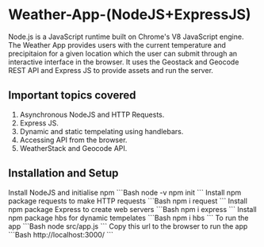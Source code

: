 # Weather-App-(NodeJS+ExpressJS)
<p> Node.js is a JavaScript runtime built on Chrome's V8 JavaScript engine. The Weather App provides users with the current temperature and precipitaion for a given location which the user can submit through an interactive interface in the browser. It uses the Geostack and Geocode REST API and Express JS to provide assets and run the server.
</p>
<h2> Important topics covered </h2>
<ol>
  <li> Asynchronous NodeJS and HTTP Requests.</li>
  <li> Express JS.</li>
  <li> Dynamic and static tempelating using handlebars.</li>
  <li> Accessing API from the browser. </li>
  <li> WeatherStack and Geocode API. </li>
</ol>
<h2> Installation and Setup</h2>
Install NodeJS and initialise npm
```Bash
node -v
npm init
```
Install npm package requests to make HTTP requests
```Bash
npm i request
```
Install npm package Express to create web servers
```Bash
npm i express
```
Install npm package hbs for dynamic tempelates
```Bash
npm i hbs
```
To run the app
```Bash
node src/app.js
```
Copy this url to the browser to run the app
```Bash
http://localhost:3000/
```

